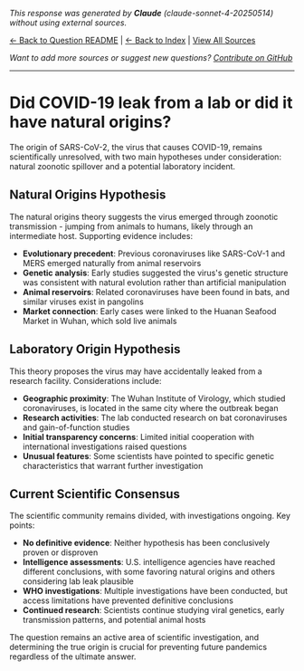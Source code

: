 <!-- 
Generated by: claude
Model: claude-sonnet-4-20250514
Prompt type: default
Generated at: 2025-06-13T09:27:38.959230
-->

*This response was generated by **Claude** (claude-sonnet-4-20250514) without using external sources.*

[← Back to Question README](README.md) | [← Back to Index](../README.md) | [View All Sources](../allsources.md)

*Want to add more sources or suggest new questions? [Contribute on GitHub](https://github.com/justinwest/SuggestedSources)*

---

# Did COVID-19 leak from a lab or did it have natural origins?

The origin of SARS-CoV-2, the virus that causes COVID-19, remains scientifically unresolved, with two main hypotheses under consideration: natural zoonotic spillover and a potential laboratory incident.

## Natural Origins Hypothesis

The natural origins theory suggests the virus emerged through zoonotic transmission - jumping from animals to humans, likely through an intermediate host. Supporting evidence includes:

- **Evolutionary precedent**: Previous coronaviruses like SARS-CoV-1 and MERS emerged naturally from animal reservoirs
- **Genetic analysis**: Early studies suggested the virus's genetic structure was consistent with natural evolution rather than artificial manipulation
- **Animal reservoirs**: Related coronaviruses have been found in bats, and similar viruses exist in pangolins
- **Market connection**: Early cases were linked to the Huanan Seafood Market in Wuhan, which sold live animals

## Laboratory Origin Hypothesis

This theory proposes the virus may have accidentally leaked from a research facility. Considerations include:

- **Geographic proximity**: The Wuhan Institute of Virology, which studied coronaviruses, is located in the same city where the outbreak began
- **Research activities**: The lab conducted research on bat coronaviruses and gain-of-function studies
- **Initial transparency concerns**: Limited initial cooperation with international investigations raised questions
- **Unusual features**: Some scientists have pointed to specific genetic characteristics that warrant further investigation

## Current Scientific Consensus

The scientific community remains divided, with investigations ongoing. Key points:

- **No definitive evidence**: Neither hypothesis has been conclusively proven or disproven
- **Intelligence assessments**: U.S. intelligence agencies have reached different conclusions, with some favoring natural origins and others considering lab leak plausible
- **WHO investigations**: Multiple investigations have been conducted, but access limitations have prevented definitive conclusions
- **Continued research**: Scientists continue studying viral genetics, early transmission patterns, and potential animal hosts

The question remains an active area of scientific investigation, and determining the true origin is crucial for preventing future pandemics regardless of the ultimate answer.
